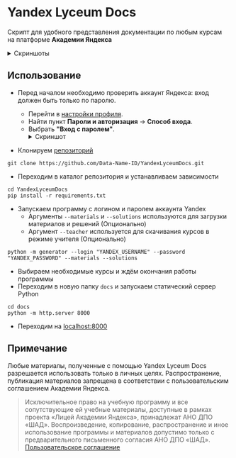 # Yandex Lyceum Docs

Скрипт для удобного представления документации по любым курсам на платформе **Академии Яндекса**

<details>
  <summary>Скриншоты</summary>

![Courses_Page](https://user-images.githubusercontent.com/67208948/169401617-61e65220-09fc-40af-b6c8-a180538d1b1c.png)
![Lessons_Page](https://user-images.githubusercontent.com/67208948/169401794-400cdb54-f51f-456d-872b-3a256873b98a.png)
![Lesson Page](https://user-images.githubusercontent.com/67208948/169401888-6525a357-983e-4562-824b-c710a66d7478.png)
![Task Page](https://user-images.githubusercontent.com/67208948/169401972-28d901ea-27c9-4a8e-8e26-268bc3efa652.png)
![Material Page](https://user-images.githubusercontent.com/67208948/169402055-a06f8a85-eac6-45b6-9bef-fd5ff025d494.png)

</details>

## Использование

* Перед началом необходимо проверить аккаунт Яндекса: вход должен быть только по паролю.
  * Перейти в [настройки профиля](https://passport.yandex.ru).
  * Найти пункт **Пароли и авторизация** -> **Способ входа**.
  * Выбрать **"Вход с паролем"**.
    <details>
    <summary>Скриншот</summary>
    ![Courses_Page](https://user-images.githubusercontent.com/70765138/170548269-2c22fc24-4dde-42db-8bc4-098ebc2b4135.jpeg)
    </details>

* Клонируем [репозиторий](https://github.com/rodion-gudz/YandexLyceumDocs)

```shell
git clone https://github.com/Data-Name-ID/YandexLyceumDocs.git
```

* Переходим в каталог репозитория и устанавливаем зависимости

```shell
cd YandexLyceumDocs
pip install -r requirements.txt
```

* Запускаем программу с логином и паролем аккаунта Yandex 
  * Аргументы `--materials` и `--solutions` используются для загрузки материалов и решений (Опционально)
  * Аргумент `--teacher` используется для скачивания курсов в режиме учителя (Опционально)

```shell
python -m generator --login "YANDEX_USERNAME" --password "YANDEX_PASSWORD" --materials --solutions
```

* Выбираем необходимые курсы и ждём окончания работы программы
* Переходим в новую папку `docs` и запускаем статический сервер Python

```shell
cd docs
python -m http.server 8000
```

* Переходим на [localhost:8000](http://localhost:8000)

## Примечание

Любые материалы, полученные с помощью Yandex Lyceum Docs разрешается использовать только в личных целях.
Распространение, публикация материалов запрещена в соответствии с пользовательским соглашением Академии Яндекса.
> Исключительное право на учебную программу и все сопутствующие ей учебные материалы, доступные в рамках проекта «Лицей Академии Яндекса», принадлежат АНО ДПО «ШАД». Воспроизведение, копирование, распространение и иное использование программы и материалов допустимо только с предварительного письменного согласия АНО ДПО «ШАД».
> [Пользовательское соглашение](https://yandex.ru/legal/lms_termsofuse/)
